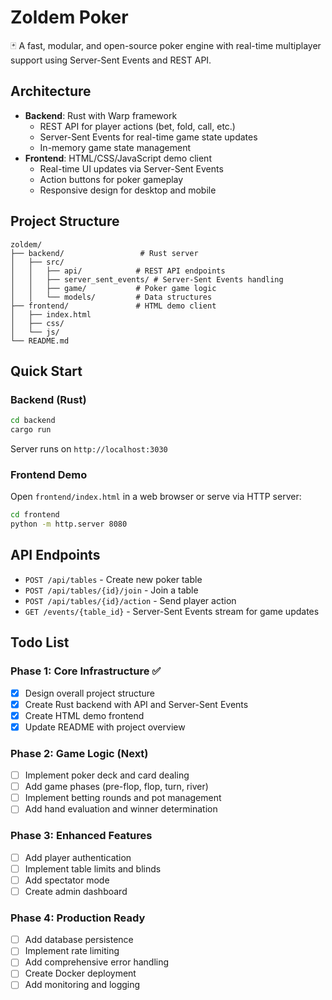 # Zoldem Poker

🃏 A fast, modular, and open-source poker engine with real-time multiplayer support using Server-Sent Events and REST API.

## Architecture

- **Backend**: Rust with Warp framework
  - REST API for player actions (bet, fold, call, etc.)
  - Server-Sent Events for real-time game state updates
  - In-memory game state management
- **Frontend**: HTML/CSS/JavaScript demo client
  - Real-time UI updates via Server-Sent Events
  - Action buttons for poker gameplay
  - Responsive design for desktop and mobile

## Project Structure

```
zoldem/
├── backend/                 # Rust server
│   ├── src/
│   │   ├── api/            # REST API endpoints
│   │   ├── server_sent_events/ # Server-Sent Events handling
│   │   ├── game/           # Poker game logic
│   │   └── models/         # Data structures
├── frontend/               # HTML demo client
│   ├── index.html
│   ├── css/
│   └── js/
└── README.md
```

## Quick Start

### Backend (Rust)
```bash
cd backend
cargo run
```
Server runs on `http://localhost:3030`

### Frontend Demo
Open `frontend/index.html` in a web browser or serve via HTTP server:
```bash
cd frontend
python -m http.server 8080
```

## API Endpoints

- `POST /api/tables` - Create new poker table
- `POST /api/tables/{id}/join` - Join a table
- `POST /api/tables/{id}/action` - Send player action
- `GET /events/{table_id}` - Server-Sent Events stream for game updates

## Todo List

### Phase 1: Core Infrastructure ✅
- [x] Design overall project structure
- [x] Create Rust backend with API and Server-Sent Events
- [x] Create HTML demo frontend
- [x] Update README with project overview

### Phase 2: Game Logic (Next)
- [ ] Implement poker deck and card dealing
- [ ] Add game phases (pre-flop, flop, turn, river)
- [ ] Implement betting rounds and pot management
- [ ] Add hand evaluation and winner determination

### Phase 3: Enhanced Features
- [ ] Add player authentication
- [ ] Implement table limits and blinds
- [ ] Add spectator mode
- [ ] Create admin dashboard

### Phase 4: Production Ready
- [ ] Add database persistence
- [ ] Implement rate limiting
- [ ] Add comprehensive error handling
- [ ] Create Docker deployment
- [ ] Add monitoring and logging
